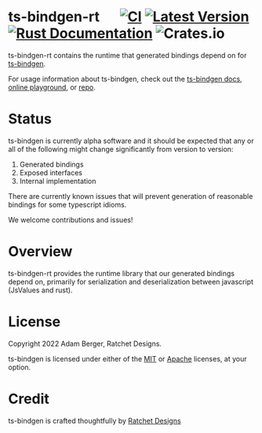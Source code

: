 # ts-bindgen-rt &emsp; [![CI](https://github.com/ratchetdesigns/ts-bindgen/actions/workflows/ci.yml/badge.svg)](https://github.com/ratchetdesigns/ts-bindgen/actions/workflows/ci.yml) [![Latest Version](https://img.shields.io/crates/v/ts-bindgen-rt.svg)](https://crates.io/crates/ts-bindgen-rt) [![Rust Documentation](https://docs.rs/ts-bindgen-rt/badge.svg)](https://docs.rs/ts-bindgen-rt) ![Crates.io](https://img.shields.io/crates/l/ts-bindgen-rt)

ts-bindgen-rt contains the runtime that generated bindings depend on for [ts-bindgen](https://github.com/ratchetdesigns/ts-bindgen).

For usage information about ts-bindgen, check out the [ts-bindgen docs](https://docs.rs/ts-bindgen), [online playground](https://ts-bindgen.ratchetdesigns.com), or [repo](https://github.com/ratchetdesigns/ts-bindgen).

# Status

ts-bindgen is currently alpha software and it should be expected that any or all of the following might change significantly from version to version:
1. Generated bindings
2. Exposed interfaces
3. Internal implementation

There are currently known issues that will prevent generation of reasonable bindings for some typescript idioms.

We welcome contributions and issues!

# Overview

ts-bindgen-rt provides the runtime library that our generated bindings depend on, primarily for serialization and deserialization between javascript (JsValues and rust).

# License

Copyright 2022 Adam Berger, Ratchet Designs.

ts-bindgen is licensed under either of the [MIT](https://github.com/ratchetdesigns/ts-bindgen/blob/master/LICENSE-MIT) or [Apache](https://github.com/ratchetdesigns/ts-bindgen/blob/master/LICENSE-APACHE) licenses, at your option.

# Credit

ts-bindgen is crafted thoughtfully by [Ratchet Designs](https://ratchetdesigns.com)
